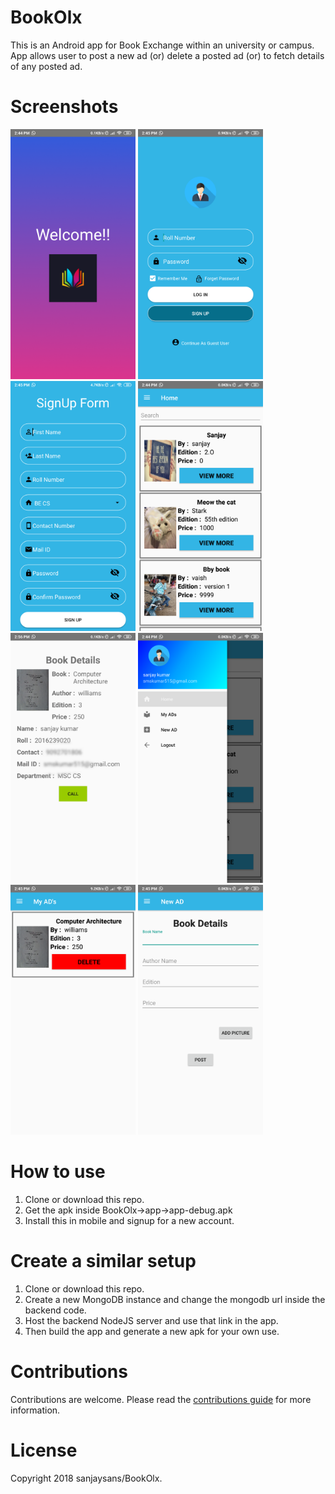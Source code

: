 # BookOlx
 This is an Android app for Book Exchange within an university or campus. App allows user to post a new ad (or) delete a posted ad (or) to fetch details of any posted ad. 

# Screenshots
<div>
<img src="images/loading.png" alt="phone image" width="200px" />
<img src="images/login.png" alt="phone image" width="200px" />
<img src="images/signup.png" alt="phone image" width="200px" />
<img src="images/home.png" alt="phone image" width="200px" />
<img src="images/details.png" alt="phone image" width="200px" />
<img src="images/navigation.png" alt="phone image" width="200px" />
<img src="images/my_ad.png" alt="phone image" width="200px" />
<img src="images/new_ad.png" alt="phone image" width="200px" />
</div>

# How to use
1. Clone or download this repo.
2. Get the apk inside BookOlx->app->app-debug.apk
3. Install this in mobile and signup for a new account.

# Create a similar setup
1. Clone or download this repo.
2. Create a new MongoDB instance and change the mongodb url inside the backend code.
3. Host the backend NodeJS server and use that link in the app.
4. Then build the app and generate a new apk for your own use.

# Contributions
Contributions are welcome. Please read the [contributions guide](CONTRIBUTING.md) for more information.

# License
Copyright 2018 sanjaysans/BookOlx.

